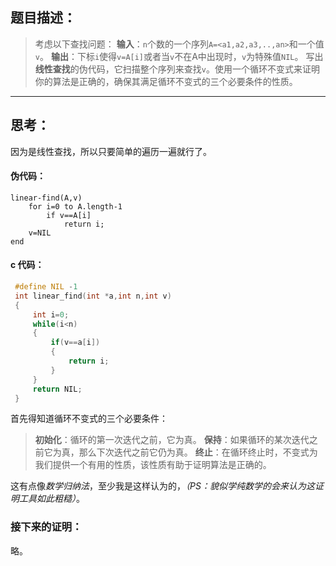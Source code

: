 ## 题目描述：
> 考虑以下查找问题：
> **输入**：`n`个数的一个序列`A=<a1,a2,a3,..,an>`和一个值`v`。
> **输出**：下标`i`使得`v=A[i]`或者当`v`不在A中出现时，`v`为特殊值`NIL`。
>写出**线性查找**的伪代码，它扫描整个序列来查找`v`。使用一个循环不变式来证明你的算法是正确的，确保其满足循环不变式的三个必要条件的性质。

-----
## 思考：
因为是线性查找，所以只要简单的遍历一遍就行了。
#### 伪代码：
	linear-find(A,v)
		for i=0 to A.length-1
			if v==A[i]
				return i;
		v=NIL
	end
#### c 代码：
```c
 #define NIL -1
 int linear_find(int *a,int n,int v)
 {
	 int i=0;
	 while(i<n)
	 {
		 if(v==a[i])
		 {
			 return i;
		 }
	 }
	 return NIL;
 }
```

首先得知道循环不变式的三个必要条件：
> **初始化**：循环的第一次迭代之前，它为真。
> **保持**：如果循环的某次迭代之前它为真，那么下次迭代之前它仍为真。
> **终止**：在循环终止时，不变式为我们提供一个有用的性质，该性质有助于证明算法是正确的。

这有点像*数学归纳法*，至少我是这样认为的，*（PS：貌似学纯数学的会来认为这证明工具如此粗糙）*。
### 接下来的证明：
略。